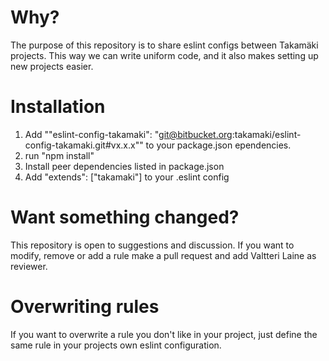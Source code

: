 # Why?

The purpose of this repository is to share eslint configs between Takamäki projects. This way we can write uniform code, and it also makes setting up new projects easier.

# Installation

1. Add ""eslint-config-takamaki": "git@bitbucket.org:takamaki/eslint-config-takamaki.git#vx.x.x"" to your package.json ependencies.
2. run "npm install"
3. Install peer dependencies listed in package.json
4. Add "extends": ["takamaki"] to your .eslint config

# Want something changed?

This repository is open to suggestions and discussion. If you want to modify, remove or add a rule make a pull request and add Valtteri Laine as reviewer.

# Overwriting rules

If you want to overwrite a rule you don't like in your project, just define the same rule in your projects own eslint configuration.